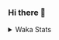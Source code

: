 ### Hi there 👋

<!--
**Kanin/Kanin** is a ✨ _special_ ✨ repository because its `README.md` (this file) appears on your GitHub profile.

Here are some ideas to get you started:

- 🔭 I’m currently working on ...
- 🌱 I’m currently learning ...
- 👯 I’m looking to collaborate on ...
- 🤔 I’m looking for help with ...
- 💬 Ask me about ...
- 📫 How to reach me: ...
- 😄 Pronouns: ...
- ⚡ Fun fact: ...
-->

<details>
 <summary>Waka Stats</summary>

<!--START_SECTION:waka-->
![Profile Views](http://img.shields.io/badge/Profile%20Views-70-blue)

![Lines of code](https://img.shields.io/badge/From%20Hello%20World%20I%27ve%20Written-778959%20lines%20of%20code-blue)

**🐱 My Github Data** 

> 🏆 274 Contributions in the Year 2020
 > 
> 📦 2.8 kB Used in Github's Storage 
 > 
> 🚫 Not Opted to Hire
 > 
> 📜 18 Public Repositories
 > 
> 🔑 8 Private Repositories 

**I'm an Early 🐤** 

```text
🌞 Morning    92 commits     ████████░░░░░░░░░░░░░░░░░   31.94% 
🌆 Daytime    105 commits    █████████░░░░░░░░░░░░░░░░   36.46% 
🌃 Evening    63 commits     █████░░░░░░░░░░░░░░░░░░░░   21.88% 
🌙 Night      28 commits     ██░░░░░░░░░░░░░░░░░░░░░░░   9.72%

```
📅 **I'm Most Productive on Monday** 

```text
Monday       73 commits     ██████░░░░░░░░░░░░░░░░░░░   25.35% 
Tuesday      36 commits     ███░░░░░░░░░░░░░░░░░░░░░░   12.5% 
Wednesday    16 commits     █░░░░░░░░░░░░░░░░░░░░░░░░   5.56% 
Thursday     27 commits     ██░░░░░░░░░░░░░░░░░░░░░░░   9.38% 
Friday       30 commits     ██░░░░░░░░░░░░░░░░░░░░░░░   10.42% 
Saturday     38 commits     ███░░░░░░░░░░░░░░░░░░░░░░   13.19% 
Sunday       68 commits     ██████░░░░░░░░░░░░░░░░░░░   23.61%

```


📊 **This Week I Spent My Time On** 

```text
⌚︎ Time Zone: America/New_York

💬 Programming Languages: 
SCSS                     9 hrs 42 mins       ██████████████████░░░░░░░   71.85% 
virtualenv               1 hr 40 mins        ███░░░░░░░░░░░░░░░░░░░░░░   12.34% 
Python                   1 hr 32 mins        ██░░░░░░░░░░░░░░░░░░░░░░░   11.46% 
Other                    22 mins             ░░░░░░░░░░░░░░░░░░░░░░░░░   2.73% 
YAML                     6 mins              ░░░░░░░░░░░░░░░░░░░░░░░░░   0.84%

🔥 Editors: 
IntelliJ                 10 hrs 9 mins       ██████████████████░░░░░░░   75.13% 
PyCharm                  3 hrs 21 mins       ██████░░░░░░░░░░░░░░░░░░░   24.87%

🐱‍💻 Projects: 
Kanin                    9 hrs 45 mins       ██████████████████░░░░░░░   72.2% 
Naila.bot                1 hr 42 mins        ███░░░░░░░░░░░░░░░░░░░░░░   12.67% 
Naila.py                 1 hr 35 mins        ███░░░░░░░░░░░░░░░░░░░░░░   11.76% 
MyDiscordTheme           18 mins             ░░░░░░░░░░░░░░░░░░░░░░░░░   2.33% 
LightEditProject         4 mins              ░░░░░░░░░░░░░░░░░░░░░░░░░   0.52%

💻 Operating System: 
Linux                    13 hrs 30 mins      █████████████████████████   100.0%

```

**I Mostly Code in Python** 

```text
Python                   17 repos            █████████████████░░░░░░░░   70.83% 
JavaScript               4 repos             ████░░░░░░░░░░░░░░░░░░░░░   16.67% 
Kotlin                   1 repos             █░░░░░░░░░░░░░░░░░░░░░░░░   4.17% 
HTML                     1 repos             █░░░░░░░░░░░░░░░░░░░░░░░░   4.17% 
Java                     1 repos             █░░░░░░░░░░░░░░░░░░░░░░░░   4.17%

```


**Timeline**

![Chart not found](https://github.com/Kanin/Kanin/blob/master/charts/bar_graph.png) 


<!--END_SECTION:waka-->
</details>
